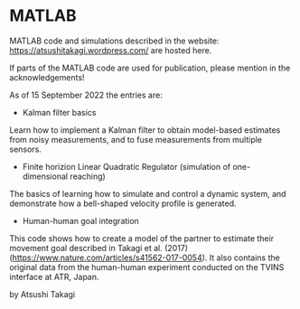 # MATLAB

MATLAB code and simulations described in the website:
https://atsushitakagi.wordpress.com/
are hosted here. 

If parts of the MATLAB code are used for publication,
please mention in the acknowledgements!

As of 15 September 2022 the entries are:

- Kalman filter basics

Learn how to implement a Kalman filter to obtain model-based estimates from noisy measurements, and to fuse measurements from multiple sensors.

- Finite horizion Linear Quadratic Regulator (simulation of one-dimensional reaching)

The basics of learning how to simulate and control a dynamic system, and demonstrate how a bell-shaped velocity profile is generated.

- Human-human goal integration

This code shows how to create a model of the partner to estimate their movement goal described in Takagi et al. (2017) (https://www.nature.com/articles/s41562-017-0054). It also contains the original data from the human-human experiment conducted on the TVINS interface at ATR, Japan.


by Atsushi Takagi
